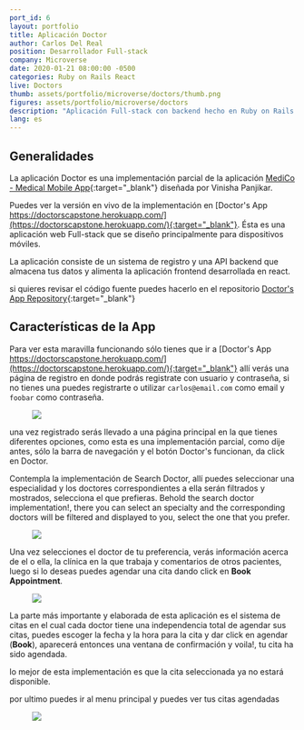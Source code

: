 ```yaml
---
port_id: 6
layout: portfolio
title: Aplicación Doctor
author: Carlos Del Real
position: Desarrollador Full-stack
company: Microverse
date: 2020-01-21 08:00:00 -0500
categories: Ruby on Rails React
live: Doctors
thumb: assets/portfolio/microverse/doctors/thumb.png
figures: assets/portfolio/microverse/doctors
description: "Aplicación Full-stack con backend hecho en Ruby on Rails y frontend React"
lang: es
---
```


## Generalidades

La aplicación Doctor es una implementación parcial de la aplicación [MediCo - Medical Mobile App](https://www.behance.net/gallery/77208667/MediCo-Medical-mobile-app-UIUX-design?tracking_source=search%7Cmobile%20app){:target="_blank"} diseñada por Vinisha Panjikar.

Puedes ver la versión en vivo de la implementación en [Doctor's App https://doctorscapstone.herokuapp.com/](https://doctorscapstone.herokuapp.com/){:target="_blank"}. Ésta es una aplicación web Full-stack que se diseño principalmente para dispositivos móviles.

La aplicación consiste de un sistema de registro y una API backend que almacena tus datos y alimenta la aplicación frontend desarrollada en react.

si quieres revisar el código fuente puedes hacerlo en el repositorio [Doctor's App Repository](https://github.com/carloshdelreal/doctors){:target="_blank"}

## Características de la App

Para ver esta maravilla funcionando sólo tienes que ir a [Doctor's App https://doctorscapstone.herokuapp.com/](https://doctorscapstone.herokuapp.com/){:target="_blank"} allí verás una página de registro en donde podrás registrate con usuario y contraseña, si no tienes una puedes registrarte o utilizar `carlos@email.com` como email y `foobar` como contraseña.

<figure class="figure">
    <img src="{{ url }}/{{ page.figures }}/home.png">
</figure>

una vez registrado serás llevado a una página principal en la que tienes diferentes opciones, como esta es una implementación parcial, como dije antes, sólo la barra de navegación y el botón Doctor's funcionan, da click en Doctor.

Contempla la implementación de Search Doctor, allí puedes seleccionar una especialidad y los doctores correspondientes a ella serán filtrados y mostrados, selecciona el que prefieras.
Behold the search doctor implementation!, there you can select an specialty and the corresponding doctors will be filtered and displayed to you, select the one that you prefer.

<figure class="figure">
    <img src="{{ url }}/{{ page.figures }}/search_doctor.png">
</figure>

Una vez selecciones el doctor de tu preferencia, verás información acerca de el o ella, la clínica en la que trabaja y comentarios de otros pacientes, luego si lo deseas puedes agendar una cita dando click en **Book Appointment**.

<figure class="figure">
    <img src="{{ url }}/{{ page.figures }}/doctor_profile.png">
</figure>

La parte más importante y elaborada de esta aplicación es el sistema de citas en el cual cada doctor tiene una independencia total de agendar sus citas, puedes escoger la fecha y la hora para la cita y dar click en agendar (**Book**), aparecerá entonces una ventana de confirmación y voila!, tu cita ha sido agendada.

lo mejor de esta implementación es que la cita seleccionada ya no estará disponible.

por ultimo puedes ir al menu principal y puedes ver tus citas agendadas

<figure class="figure">
    <img src="{{ url }}/{{ page.figures }}/booking.png">
</figure>

